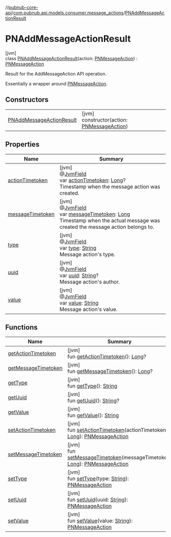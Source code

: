 //[pubnub-core-api](../../../index.md)/[com.pubnub.api.models.consumer.message_actions](../index.md)/[PNAddMessageActionResult](index.md)

# PNAddMessageActionResult

[jvm]\
class [PNAddMessageActionResult](index.md)(action: [PNMessageAction](../-p-n-message-action/index.md)) : [PNMessageAction](../-p-n-message-action/index.md)

Result for the AddMessageAction API operation.

Essentially a wrapper around [PNMessageAction](../-p-n-message-action/index.md).

## Constructors

| | |
|---|---|
| [PNAddMessageActionResult](-p-n-add-message-action-result.md) | [jvm]<br>constructor(action: [PNMessageAction](../-p-n-message-action/index.md)) |

## Properties

| Name | Summary |
|---|---|
| [actionTimetoken](../-p-n-message-action/action-timetoken.md) | [jvm]<br>@[JvmField](https://kotlinlang.org/api/latest/jvm/stdlib/kotlin.jvm/-jvm-field/index.html)<br>var [actionTimetoken](../-p-n-message-action/action-timetoken.md): [Long](https://kotlinlang.org/api/latest/jvm/stdlib/kotlin/-long/index.html)?<br>Timestamp when the message action was created. |
| [messageTimetoken](../-p-n-message-action/message-timetoken.md) | [jvm]<br>@[JvmField](https://kotlinlang.org/api/latest/jvm/stdlib/kotlin.jvm/-jvm-field/index.html)<br>var [messageTimetoken](../-p-n-message-action/message-timetoken.md): [Long](https://kotlinlang.org/api/latest/jvm/stdlib/kotlin/-long/index.html)<br>Timestamp when the actual message was created the message action belongs to. |
| [type](../-p-n-message-action/type.md) | [jvm]<br>@[JvmField](https://kotlinlang.org/api/latest/jvm/stdlib/kotlin.jvm/-jvm-field/index.html)<br>var [type](../-p-n-message-action/type.md): [String](https://kotlinlang.org/api/latest/jvm/stdlib/kotlin/-string/index.html)<br>Message action's type. |
| [uuid](../-p-n-message-action/uuid.md) | [jvm]<br>@[JvmField](https://kotlinlang.org/api/latest/jvm/stdlib/kotlin.jvm/-jvm-field/index.html)<br>var [uuid](../-p-n-message-action/uuid.md): [String](https://kotlinlang.org/api/latest/jvm/stdlib/kotlin/-string/index.html)?<br>Message action's author. |
| [value](../-p-n-message-action/value.md) | [jvm]<br>@[JvmField](https://kotlinlang.org/api/latest/jvm/stdlib/kotlin.jvm/-jvm-field/index.html)<br>var [value](../-p-n-message-action/value.md): [String](https://kotlinlang.org/api/latest/jvm/stdlib/kotlin/-string/index.html)<br>Message action's value. |

## Functions

| Name | Summary |
|---|---|
| [getActionTimetoken](../-p-n-message-action/get-action-timetoken.md) | [jvm]<br>fun [getActionTimetoken](../-p-n-message-action/get-action-timetoken.md)(): [Long](https://kotlinlang.org/api/latest/jvm/stdlib/kotlin/-long/index.html)? |
| [getMessageTimetoken](../-p-n-message-action/get-message-timetoken.md) | [jvm]<br>fun [getMessageTimetoken](../-p-n-message-action/get-message-timetoken.md)(): [Long](https://kotlinlang.org/api/latest/jvm/stdlib/kotlin/-long/index.html)? |
| [getType](../-p-n-message-action/get-type.md) | [jvm]<br>fun [getType](../-p-n-message-action/get-type.md)(): [String](https://kotlinlang.org/api/latest/jvm/stdlib/kotlin/-string/index.html) |
| [getUuid](../-p-n-message-action/get-uuid.md) | [jvm]<br>fun [getUuid](../-p-n-message-action/get-uuid.md)(): [String](https://kotlinlang.org/api/latest/jvm/stdlib/kotlin/-string/index.html)? |
| [getValue](../-p-n-message-action/get-value.md) | [jvm]<br>fun [getValue](../-p-n-message-action/get-value.md)(): [String](https://kotlinlang.org/api/latest/jvm/stdlib/kotlin/-string/index.html) |
| [setActionTimetoken](../-p-n-message-action/set-action-timetoken.md) | [jvm]<br>fun [setActionTimetoken](../-p-n-message-action/set-action-timetoken.md)(actionTimetoken: [Long](https://kotlinlang.org/api/latest/jvm/stdlib/kotlin/-long/index.html)): [PNMessageAction](../-p-n-message-action/index.md) |
| [setMessageTimetoken](../-p-n-message-action/set-message-timetoken.md) | [jvm]<br>fun [setMessageTimetoken](../-p-n-message-action/set-message-timetoken.md)(messageTimetoken: [Long](https://kotlinlang.org/api/latest/jvm/stdlib/kotlin/-long/index.html)): [PNMessageAction](../-p-n-message-action/index.md) |
| [setType](../-p-n-message-action/set-type.md) | [jvm]<br>fun [setType](../-p-n-message-action/set-type.md)(type: [String](https://kotlinlang.org/api/latest/jvm/stdlib/kotlin/-string/index.html)): [PNMessageAction](../-p-n-message-action/index.md) |
| [setUuid](../-p-n-message-action/set-uuid.md) | [jvm]<br>fun [setUuid](../-p-n-message-action/set-uuid.md)(uuid: [String](https://kotlinlang.org/api/latest/jvm/stdlib/kotlin/-string/index.html)): [PNMessageAction](../-p-n-message-action/index.md) |
| [setValue](../-p-n-message-action/set-value.md) | [jvm]<br>fun [setValue](../-p-n-message-action/set-value.md)(value: [String](https://kotlinlang.org/api/latest/jvm/stdlib/kotlin/-string/index.html)): [PNMessageAction](../-p-n-message-action/index.md) |
